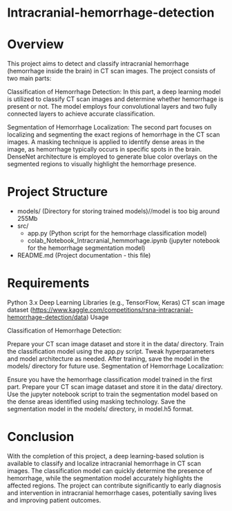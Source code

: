 # Intracranial-hemorrhage-detection

# Overview
This project aims to detect and classify intracranial hemorrhage (hemorrhage inside the brain) in CT scan images. The project consists of two main parts:

Classification of Hemorrhage Detection: In this part, a deep learning model is utilized to classify CT scan images and determine whether hemorrhage is present or not. The model employs four convolutional layers and two fully connected layers to achieve accurate classification.

Segmentation of Hemorrhage Localization: The second part focuses on localizing and segmenting the exact regions of hemorrhage in the CT scan images. A masking technique is applied to identify dense areas in the image, as hemorrhage typically occurs in specific spots in the brain. DenseNet architecture is employed to generate blue color overlays on the segmented regions to visually highlight the hemorrhage presence.

# Project Structure

- models/                (Directory for storing trained models)//model is too big around 255Mb 
- src/
  - app.py    (Python script for the hemorrhage classification model)
  - colab_Notebook_Intracranial_hemmorhage.ipynb     (jupyter notebook for the hemorrhage segmentation model)
- README.md              (Project documentation - this file)


# Requirements

Python 3.x
Deep Learning Libraries (e.g., TensorFlow, Keras)
CT scan image dataset (https://www.kaggle.com/competitions/rsna-intracranial-hemorrhage-detection/data)
Usage

Classification of Hemorrhage Detection:

Prepare your CT scan image dataset and store it in the data/ directory.
Train the classification model using the app.py script. Tweak hyperparameters and model architecture as needed.
After training, save the model in the models/ directory for future use.
Segmentation of Hemorrhage Localization:

Ensure you have the hemorrhage classification model trained in the first part.
Prepare your CT scan image dataset and store it in the data/ directory.
Use the jupyter notebook script to train the segmentation model based on the dense areas identified using masking technology.
Save the segmentation model in the models/ directory, in model.h5 format.

# Conclusion


With the completion of this project, a deep learning-based solution is available to classify and localize intracranial hemorrhage in CT scan images. The classification model can quickly determine the presence of hemorrhage, while the segmentation model accurately highlights the affected regions. The project can contribute significantly to early diagnosis and intervention in intracranial hemorrhage cases, potentially saving lives and improving patient outcomes.

